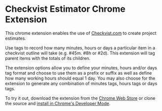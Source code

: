 # Checkvist Estimator Chrome Extension

This chrome extension enables the use of [Checkvist.com](http://checkvist.com) to create project estimates.

Use tags to record how many minutes, hours or days a particular item in a checkvist outline will take (e.g. #45m. #8h or #2d). This extension will tag parent items with the totals of its children. 

The extension options allow you to define your minutes, hours and/or days tag format and choose to use them as a prefix or suffix as well as define how many working hours should equal 1 day. You may also choose for the extension to generate any combination of minutes tags, hours tags or days tags.

To try it out, download the extension from the [Chrome Web Store](https://chrome.google.com/webstore/detail/mifdcejomojmjllmcgjoopnafpgaloko?hl=en-US&gl=US) or clone the source and [install in Chrome's Developer Mode](http://code.google.com/chrome/extensions/getstarted.html).

